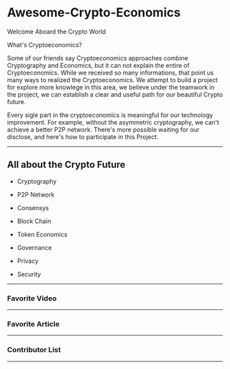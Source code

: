 # Awesome-Crypto-Economics


Welcome Aboard the Crypto World

What's Cryptoeconomics?

Some of our friends say Cryptoeconomics approaches combine Cryptography and Economics, but it can not explain the entire of Cryptoeconomics. While we received so many informations, that point us many ways to realized the Cryptoeconomics. We attempt to build a project for explore more knowlege in this area, we believe under the teamwork in the project, we can establish a clear and useful path for our beautiful Crypto future.

Every sigle part in the cryptoeconomics is meaningful for our technology improvement. For example, without the asymmetric cryptography, we can't achieve a better P2P network. There's more possible waiting for our disclose, and here's how to participate in this Project.

--- 

## All about the Crypto Future

- Cryptography
 
- P2P Network
   
- Consensys
  
- Block Chain
  
- Token Economics
  
- Governance
  
- Privacy

- Security



--- 

### Favorite Video



--- 

### Favorite Article



--- 

### Contributor List



--- 






